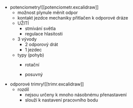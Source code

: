- potenciometry![[potenciometr.excalidraw]]
	- možnost plynule měnit odpor
	- kontakt jezdce mechaniky přitlačen k odporové dráze
	- UŽITÍ
		- stmívání světla
		- regulace hlasitosti
	- 3 vývody
		- 2 odporový drát
		- 1 jezdec
	- typy (pohyb)
		- rotační
			
		- posuvný
- odporové trimry![[trimr.excalidraw]]
	- rozdíl
		- nejsou určeny k mnoho násobnému přenastavení
		- slouží k nastavení pracovního bodu
	
